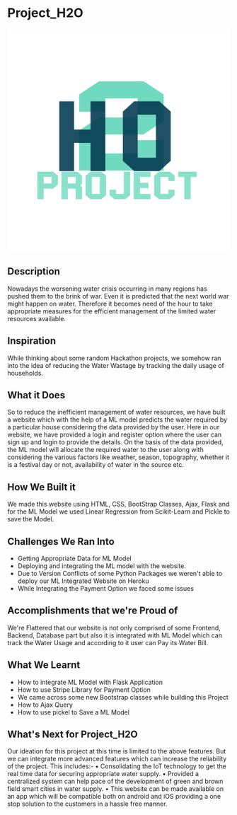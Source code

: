# Project_H2O
![](images/logo.png)
## Description
Nowadays the worsening water crisis occurring in many regions has pushed them to the brink of war. Even it is predicted that the next world war might happen on water. Therefore it becomes need of the hour to take appropriate measures for the efficient management of the limited water resources available.

## Inspiration
While thinking about some random Hackathon projects, we somehow ran into the idea of reducing the Water Wastage by tracking the daily usage of households.

## What it Does
So to reduce the inefficient management of water resources, we have built a website which with the help of a ML model predicts the water required by a particular house considering the data provided by the user. Here in our website, we have provided a login and register option where the user can sign up and login to provide the details. On the basis of the data provided, the ML model will allocate the required water to the user along with considering the various factors like weather, season, topography, whether it is a festival day or not, availability of water in the source etc.

## How We Built it
We made this website using HTML, CSS, BootStrap Classes, Ajax, Flask and for the ML Model we used Linear Regression from Scikit-Learn and Pickle to save the Model.

## Challenges We Ran Into
* Getting Appropriate Data for ML Model
* Deploying and integrating the ML model with the website.
* Due to Version Conflicts of some Python Packages we weren't able to deploy our ML Integrated Website on Heroku
* While Integrating the Payment Option we faced some issues

## Accomplishments that we're Proud of
We're Flattered that our website is not only comprised of some Frontend, Backend, Database part but also it is integrated with ML Model which can track the Water Usage and according to it user can Pay its Water Bill.

## What We Learnt
* How to integrate ML Model with Flask Application
* How to use Stripe Library for Payment Option
* We came across some new Bootstrap classes while building this Project
* How to Ajax Query 
* How to use pickel to Save a ML Model

## What's Next for Project_H2O
Our ideation for this project at this time is limited to the above features. But we can integrate more advanced features which can increase the reliability of the project. This includes:-
•    Consolidating the IoT technology to get the real time data for securing appropriate water supply.
•    Provided a centralized system can help pace of the development of green and brown field smart cities in water supply.
•    This website can be made available on an app which will be compatible both on android and iOS providing a one stop solution to the customers in a hassle free manner.


